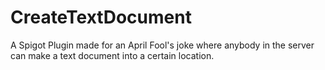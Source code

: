 # CreateTextDocument
A Spigot Plugin made for an April Fool's joke where anybody in the server can make a text document into a certain location.
